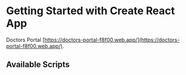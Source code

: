 # Getting Started with Create React App

Doctors Portal [https://doctors-portal-f8f00.web.app/](https://doctors-portal-f8f00.web.app/).

## Available Scripts

